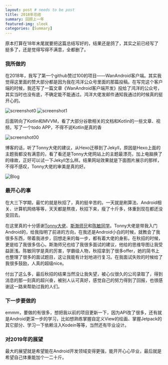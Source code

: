 ```yaml
---
layout: post # needs to be post
title: 2018年总结
summary: 回顾上一年
featured-img: sleek
categories: [Summary]
---
```

原本打算在18年末尾就要把这篇总结写好的，结果还是鸽了，其实之前已经写了挺多了，还是觉得写得不满意，全都删了。
### 我所做的
在2018年，我写了第一个github赞过100的项目——WanAndroid客户端。其实我觉得这里面的赞大部分都是因为我在鸿洋公众号里面的那篇投稿。在写完这个客户端的时候，我还写了一篇文章《WanAndroid客户端开发》投给了鸿洋的公众号，其实当时也没有底，不确定能不能通过。鸿洋大佬发邮件通知我通过的时候真的挺开心的。


![screenshot0](https://i.loli.net/2019/01/09/5c35ffc1bef03.jpg)
![screenshot1](https://i.loli.net/2019/01/09/5c360058ddf6d.jpg)

后面转向了Kotlin和MVVM，看了大部分谷歌相关的文档和Kotlin的一些文章、视频，写了一个todo APP，不得不说Kotlin是真的香

![screenshot00](https://i.loli.net/2019/01/10/5c361d3059aef.jpg)

博客的话，听了Tonny大佬的建议，从Hexo迁移到了Jekyll，原因是Hexo上面的主题我都没有满意的，看了看还是Tonny大佬网站上的主题最漂亮，加上电脑换了的缘故，正好可以试一下Jekyll怎么样。结果网站效果就是下面图片展示的那样，不得不感叹，Tonny大佬的审美是真的好。

![Blog](https://i.loli.net/2019/01/10/5c361e81d1278.png)

### 最开心的事
在大三下学期，最忙的就是秋招了，真的挺辛苦的。一天就是刷算法、Android相关、计算机网络等等，天天都是熬夜，秋招下来，瘦了十斤多，体重到现在都还没变回去。

在这里真的十分感谢[Tonny大佬](https://tonnyl.io/)、[斯渤师兄](https://wensibo.top/)和[陈敏同学](https://www.jianshu.com/u/203b606b956c)。Tonny大佬是带我入门Android的，给我指明了前进的方向，在我还是Android小白的时候，就教会了我很多东西，带着我进步，回想走来的每一步，都有着大佬的身影。在秋招的时候，更是给了我很多信心。斯渤师兄也给了我很多面试的建议，他给的思维导图让我受益匪浅。陈敏同学是真的厉害，学霸级人物，秋招拿到了很多offer，她的简书上也整理了很多的面试题目，这让我能有计划地进行复习。在我面试失败的时候给了我很多鼓励，人真的超级nice。

付出了这么多，最后秋招的结果当然没让我失望，被心仪很久的公司录取了，得到消息的那一刻真的超兴奋，被别人认可真好，感觉自己的努力得到了回报，也很感谢这一路来帮助过我的人们。

### 下一步要做的
emmm，要做的有很多，想把我以前的项目更新一下，因为API改了很多，还有就是Android更深一步的学习，比如想熟练掌握自定义View的绘画、掌握Jetpack的其它部分、学习一下依赖注入Kodein等等，当然还有毕业设计。

### 对2019年的展望
最大的展望就是希望能在Android开发领域变得更强，能开开心心毕业，最后就是希望自己体重能加个一二十斤。
